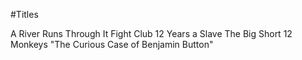 #Titles

A River Runs Through It
Fight Club
12 Years a Slave
The Big Short
12 Monkeys
"The Curious Case of Benjamin Button"
